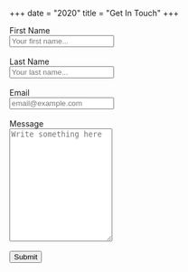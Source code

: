 +++
date = "2020"
title = "Get In Touch"
+++

<form method="post" name="Contact" netlify>
    <label for="fname">First Name</label>
    <br>
    <input type="text" id="fname" name="firstname" placeholder="Your first name...">
    <br>
    <br>
    <label for="lname">Last Name</label>
    <br>
    <input type="text" id="lname" name="lastname" placeholder="Your last name...">
    <br>
    <br>
    <label for="email">Email</label>
    <br>
    <input type="text" id="email" name="email" placeholder="email@example.com">
    <br>
    <br>
    <label for="message">Message</label>
    <br>
    <textarea id="message" name="message" placeholder="Write something here" style="height:200px"></textarea>
    <br>
    <br>
    <input type="submit" value="Submit" style="">
</form>
